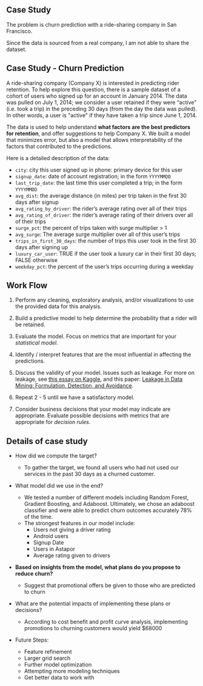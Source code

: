 ## Case Study

The problem is churn prediction with a ride-sharing company in San Francisco.

Since the data is sourced from a real company, I am not able to share the dataset. 


## Case Study - Churn Prediction

A ride-sharing company (Company X) is interested in predicting rider retention.
To help explore this question, there is a sample dataset of a cohort of
users who signed up for an account in January 2014. The data was pulled on July
1, 2014; we consider a user retained if they were “active” (i.e. took a trip)
in the preceding 30 days (from the day the data was pulled). In other words, a
user is "active" if they have taken a trip since June 1, 2014. 

The data is used to help understand **what factors are
the best predictors for retention**, and offer suggestions to help Company X. 
We built a
model that minimizes error, but also a model that allows interpretability of the
factors that contributed to the predictions.

Here is a detailed description of the data:

- `city`: city this user signed up in phone: primary device for this user
- `signup_date`: date of account registration; in the form `YYYYMMDD`
- `last_trip_date`: the last time this user completed a trip; in the form `YYYYMMDD`
- `avg_dist`: the average distance (in miles) per trip taken in the first 30 days after signup
- `avg_rating_by_driver`: the rider’s average rating over all of their trips 
- `avg_rating_of_driver`: the rider’s average rating of their drivers over all of their trips 
- `surge_pct`: the percent of trips taken with surge multiplier > 1 
- `avg_surge`: The average surge multiplier over all of this user’s trips 
- `trips_in_first_30_days`: the number of trips this user took in the first 30 days after signing up 
- `luxury_car_user`: TRUE if the user took a luxury car in their first 30 days; FALSE otherwise 
- `weekday_pct`: the percent of the user’s trips occurring during a weekday


## Work Flow

1. Perform any cleaning, exploratory analysis, and/or visualizations to use the
provided data for this analysis.
   
2. Build a predictive model to help determine the probability that a rider will
be retained.

3. Evaluate the model.  Focus on metrics that are important for your *statistical
model*.
 
4. Identify / interpret features that are the most influential in affecting
the predictions.

5. Discuss the validity of your model. Issues such as
leakage.  For more on leakage, see [this essay on
Kaggle](https://www.kaggle.com/wiki/Leakage), and this paper: [Leakage in Data
Mining: Formulation, Detection, and Avoidance](https://www.cs.umb.edu/~ding/history/470_670_fall_2011/papers/cs670_Tran_PreferredPaper_LeakingInDataMining.pdf).

6. Repeat 2 - 5 until we have a satisfactory model.

7. Consider business decisions that your model may indicate are appropriate.
Evaluate possible decisions with metrics that are appropriate for *decision
rules*.
   
## Details of case study
  - How did we compute the target?
    * To gather the target, we found all users who had not used our services in the past 30 days as a churned customer.
  - What model did we use in the end?
    * We tested a number of different models including Random Forest, Gradient Boosting, and Adaboost. Ultimately, we chose an adaboost classifier and were able to predict churn outcomes accurately 78% of the time. 
    * The strongest features in our model include:
        - Users not giving a driver rating
        - Android users
        - Signup Date
        - Users in Astapor
        - Average rating given to drivers

  - **Based on insights from the model, what plans do you propose to
    reduce churn?**
    * Suggest that promotional offers be given to those who are predicted to churn

  - What are the potential impacts of implementing these plans or decisions?
    * According to cost benefit and profit curve analysis, implementing promotions to churning customers would yield $68000

  - Future Steps:
    * Feature refinement
    * Larger grid search
    * Further model optimization
    * Attempting more modeling techniques
    * Get better data to work with
